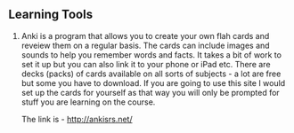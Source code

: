 ## Learning Tools

1.  Anki is a program that allows you to create your own flah cards and reveiew them on a regular basis. The cards can include images and sounds to help you remember words and facts. It takes a bit of work to set it up but you can also link it to your phone or iPad etc. There are decks (packs) of cards available on all sorts of subjects - a lot are free but some you have to download. If you are going to use this site I would set up the cards for yourself as that way you will only be prompted for stuff you are learning on the course.

    The link is - http://ankisrs.net/